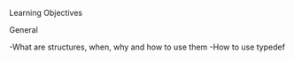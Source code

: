 Learning Objectives

General

-What are structures, when, why and how to use them
-How to use typedef